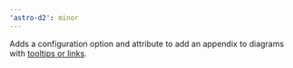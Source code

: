 ```yaml
---
'astro-d2': minor
---
```


Adds a configuration option and attribute to add an appendix to diagrams with [tooltips or links](https://d2lang.com/tour/interactive/).
